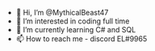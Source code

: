 - 👋 Hi, I’m @MythicalBeast47
- 👀 I’m interested in coding full time
- 🌱 I’m currently learning C# and SQL
- 📫 How to reach me - discord EL#9965

<!---
MythicalBeast47/MythicalBeast47 is a ✨ special ✨ repository because its `README.md` (this file) appears on your GitHub profile.
You can click the Preview link to take a look at your changes.
--->
